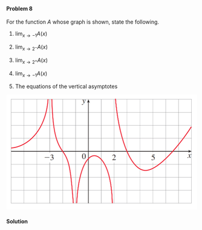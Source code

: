 <div class="alert alert-warning" role="alert">
<h4 class="alert-heading">Problem 8</h4>

For the function $A$ whose graph is shown, state the following.

1. $\displaystyle \lim_{x \to -1} A(x)$

2. $\displaystyle \lim_{x \to 2^{-}} A(x)$

3. $\displaystyle \lim_{x \to 2^{+}} A(x)$

4. $\displaystyle \lim_{x \to -1} A(x)$

5. The equations of the vertical asymptotes

</div>

![](_media/fig5.png ':size=70% :class=img-center')

<div class="alert alert-success" role="alert">
<h4 class="alert-heading">Solution</h4>


</div>

